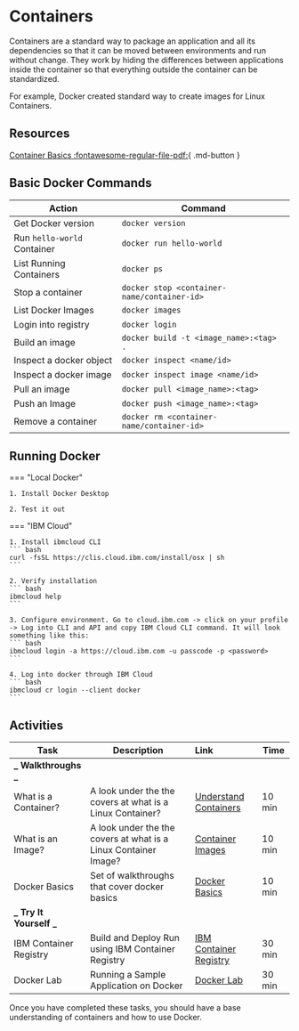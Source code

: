 # Containers

Containers are a standard way to package an application and all its dependencies so that it can be moved between environments and run without change. They work by hiding the differences between applications inside the container so that everything outside the container can be standardized.

For example, Docker created standard way to create images for Linux Containers.

## Resources

[Container Basics :fontawesome-regular-file-pdf:](../containers/materials/02-Containers-Basics.pdf){ .md-button }

## Basic Docker Commands

| Action                      | Command                                     |
| --------------------------- | ------------------------------------------- |
| Get Docker version          | `docker version`                            |
| Run `hello-world` Container | `docker run hello-world`                    |
| List Running Containers     | `docker ps`                                 |
| Stop a container            | `docker stop <container-name/container-id>` |
| List Docker Images          | `docker images`                            |
| Login into registry         | `docker login`                              |
| Build an image              | `docker build -t <image_name>:<tag> .`      |
| Inspect a docker object     | `docker inspect <name/id>`                 |
| Inspect a docker image      | `docker inspect image <name/id>`           |
| Pull an image               | `docker pull <image_name>:<tag>`           |
| Push an Image               | `docker push <image_name>:<tag>`           |
| Remove a container          | `docker rm <container-name/container-id>`  |

## Running Docker

=== "Local Docker"

    1. Install Docker Desktop

    2. Test it out

=== "IBM Cloud"
    
    1. Install ibmcloud CLI
    ``` bash
    curl -fsSL https://clis.cloud.ibm.com/install/osx | sh
    ```

    2. Verify installation
    ``` bash
    ibmcloud help
    ```

    3. Configure environment. Go to cloud.ibm.com -> click on your profile -> Log into CLI and API and copy IBM Cloud CLI command. It will look something like this:
    ``` bash
    ibmcloud login -a https://cloud.ibm.com -u passcode -p <password>
    ```

    4. Log into docker through IBM Cloud
    ``` bash
    ibmcloud cr login --client docker
    ```
<!---
=== "Docker on Kubernetes/OpenShift"

    === "OpenShift"

        1. Login to your OpenShift cluster.
        ``` bash
        oc login...
        ```

        2. Apply the following yaml file to create the docker pod.
        ``` bash
        oc apply -f https://raw.githubusercontent.com/ibm-cloud-architecture/learning-cloudnative-101/master/static/yamls/containers/dind.yaml
        ```

        3. Then, we need to bash into the running pod.
        ``` bash
        oc exec -it dind
        ```

        4. Finally check to make sure you can run docker commands, such as
        ``` bash
        docker version
        ```
    
    === "Kubernetes"

        1. If you have already configured your Kubernetes, skip to step 5. First, add a user by setting credentials. Feel free to change the credential name, username and password to whatever you like.
        ``` bash
        kubectl config set-credentials kubeuser/foo.kubernetes.com --username=kubeuser --password=kubepassword
        ```

        2. Point to a cluster. Make sure the URI of the cluster matches the credential name you created in step 1.
        ``` bash
        kubectl config set-cluster foo.kubernetes.com --insecure-skip-tls-verify=true --server=https://foo.kubernetes.com
        ```

        3. Create a "context" that points to the cluster with a specific user.
        ``` bash
        kubectl config set-context default/foo.kubernetes.com/kubeuser --user=kubeuser/foo.kubernetes.com --namespace=default --cluster=foo.kubernetes.com
        ```

        4. Tell kubectl to use this context
        ``` bash
        kubectl config use-context default/foo.kubernetes.com/kubeuser
        ```

        5. Apply the following yaml file to create the docker pod.
        ``` bash
        kubectl apply -f https://raw.githubusercontent.com/ibm-cloud-architecture/learning-cloudnative-101/master/static/yamls/containers/dind.yaml
        ```

        6. Then, we need to bash into the running pod.
        ``` bash
        kubectl exec -it dind
        ```

        7. Finally check to make sure you can run docker commands, such as
        ``` bash
        docker version
        ```
--->
## Activities

| Task                    | Description                                                     | Link                                                                                                                         | Time   |
| ----------------------- | --------------------------------------------------------------- | :--------------------------------------------------------------------------------------------------------------------------- | ------ |
| **_ Walkthroughs _**    |                                                                 |                                                                                                                              |        |
| What is a Container?    | A look under the the covers at what is a Linux Container?       | <a href="https://learning.oreilly.com/videos/getting-started-with/9780137649648/9780137649648-gswc_01_01_00_00/" target="_blank">Understand Containers</a>  | 10 min |
| What is an Image?       | A look under the the covers at what is a Linux Container Image? | <a href="https://learning.oreilly.com/videos/getting-started-with/9780137649648/9780137649648-gswc_01_06_01_00/" target="_blank">Container Images</a> | 10 min |
| Docker Basics           | Set of walkthroughs that cover docker basics                    | <a href="https://learning.oreilly.com/videos/getting-started-with/9780137649648/9780137649648-gswc_01_03_00_00/" target="_blank">Docker Basics</a>                                          | 10 min |
| **_ Try It Yourself _** |                                                                 |                                                                                                                              |        |
| IBM Container Registry  | Build and Deploy Run using IBM Container Registry               | [IBM Container Registry](./activities/ibmcloud-cr)                                                                           | 30 min |
| Docker Lab              | Running a Sample Application on Docker                          | [Docker Lab](./activities/)                                                                                                  | 30 min |

Once you have completed these tasks, you should have a base understanding of containers and how to use Docker.
